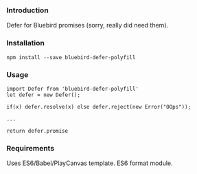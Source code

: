 ### Introduction

Defer for Bluebird promises (sorry, really did need them).

### Installation

```language-shell
npm install --save bluebird-defer-polyfill
```

### Usage

```language-javascript
import Defer from 'bluebird-defer-polyfill'
let defer = new Defer();

if(x) defer.resolve(x) else defer.reject(new Error("OOps"));

...

return defer.promise

```

### Requirements

Uses ES6/Babel/PlayCanvas template. ES6 format module.
